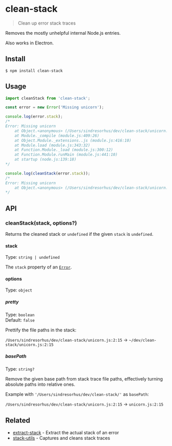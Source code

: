 # clean-stack

> Clean up error stack traces

Removes the mostly unhelpful internal Node.js entries.

Also works in Electron.

## Install

```
$ npm install clean-stack
```

## Usage

```js
import cleanStack from 'clean-stack';

const error = new Error('Missing unicorn');

console.log(error.stack);
/*
Error: Missing unicorn
    at Object.<anonymous> (/Users/sindresorhus/dev/clean-stack/unicorn.js:2:15)
    at Module._compile (module.js:409:26)
    at Object.Module._extensions..js (module.js:416:10)
    at Module.load (module.js:343:32)
    at Function.Module._load (module.js:300:12)
    at Function.Module.runMain (module.js:441:10)
    at startup (node.js:139:18)
*/

console.log(cleanStack(error.stack));
/*
Error: Missing unicorn
    at Object.<anonymous> (/Users/sindresorhus/dev/clean-stack/unicorn.js:2:15)
*/
```

## API

### cleanStack(stack, options?)

Returns the cleaned stack or `undefined` if the given `stack` is `undefined`.

#### stack

Type: `string | undefined`

The `stack` property of
an [`Error`](https://github.com/microsoft/TypeScript/blob/eac073894b172ec719ca7f28b0b94fc6e6e7d4cf/lib/lib.es5.d.ts#L972-L976).

#### options

Type: `object`

##### pretty

Type: `boolean`\
Default: `false`

Prettify the file paths in the stack:

`/Users/sindresorhus/dev/clean-stack/unicorn.js:2:15` → `~/dev/clean-stack/unicorn.js:2:15`

##### basePath

Type: `string?`

Remove the given base path from stack trace file paths, effectively turning absolute paths into relative ones.

Example with `'/Users/sindresorhus/dev/clean-stack/'` as `basePath`:

`/Users/sindresorhus/dev/clean-stack/unicorn.js:2:15` → `unicorn.js:2:15`

## Related

- [extract-stack](https://github.com/sindresorhus/extract-stack) - Extract the actual stack of an error
- [stack-utils](https://github.com/tapjs/stack-utils) - Captures and cleans stack traces

